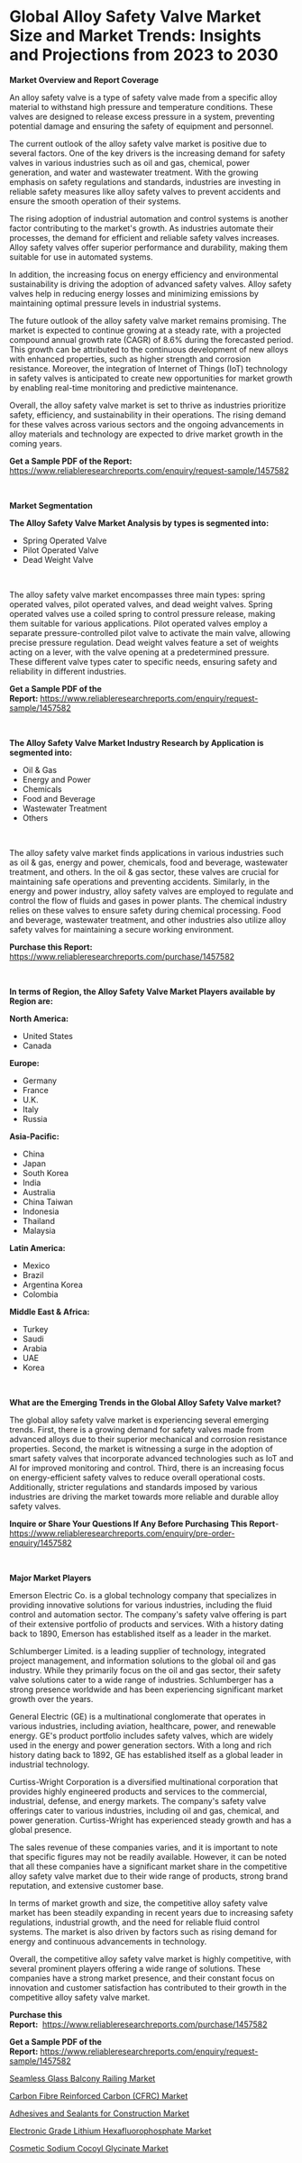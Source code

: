 <p><h1>Global Alloy Safety Valve Market Size and Market Trends: Insights and Projections from 2023 to 2030</h1></p><p><strong>Market Overview and Report Coverage</strong></p>
<p><p>An alloy safety valve is a type of safety valve made from a specific alloy material to withstand high pressure and temperature conditions. These valves are designed to release excess pressure in a system, preventing potential damage and ensuring the safety of equipment and personnel.</p><p>The current outlook of the alloy safety valve market is positive due to several factors. One of the key drivers is the increasing demand for safety valves in various industries such as oil and gas, chemical, power generation, and water and wastewater treatment. With the growing emphasis on safety regulations and standards, industries are investing in reliable safety measures like alloy safety valves to prevent accidents and ensure the smooth operation of their systems.</p><p>The rising adoption of industrial automation and control systems is another factor contributing to the market's growth. As industries automate their processes, the demand for efficient and reliable safety valves increases. Alloy safety valves offer superior performance and durability, making them suitable for use in automated systems.</p><p>In addition, the increasing focus on energy efficiency and environmental sustainability is driving the adoption of advanced safety valves. Alloy safety valves help in reducing energy losses and minimizing emissions by maintaining optimal pressure levels in industrial systems.</p><p>The future outlook of the alloy safety valve market remains promising. The market is expected to continue growing at a steady rate, with a projected compound annual growth rate (CAGR) of 8.6% during the forecasted period. This growth can be attributed to the continuous development of new alloys with enhanced properties, such as higher strength and corrosion resistance. Moreover, the integration of Internet of Things (IoT) technology in safety valves is anticipated to create new opportunities for market growth by enabling real-time monitoring and predictive maintenance.</p><p>Overall, the alloy safety valve market is set to thrive as industries prioritize safety, efficiency, and sustainability in their operations. The rising demand for these valves across various sectors and the ongoing advancements in alloy materials and technology are expected to drive market growth in the coming years.</p></p>
<p><strong>Get a Sample PDF of the Report:</strong> <a href="https://www.reliableresearchreports.com/enquiry/request-sample/1457582">https://www.reliableresearchreports.com/enquiry/request-sample/1457582</a></p>
<p>&nbsp;</p>
<p><strong>Market Segmentation</strong></p>
<p><strong>The Alloy Safety Valve Market Analysis by types is segmented into:</strong></p>
<p><ul><li>Spring Operated Valve</li><li>Pilot Operated Valve</li><li>Dead Weight Valve</li></ul></p>
<p>&nbsp;</p>
<p><p>The alloy safety valve market encompasses three main types: spring operated valves, pilot operated valves, and dead weight valves. Spring operated valves use a coiled spring to control pressure release, making them suitable for various applications. Pilot operated valves employ a separate pressure-controlled pilot valve to activate the main valve, allowing precise pressure regulation. Dead weight valves feature a set of weights acting on a lever, with the valve opening at a predetermined pressure. These different valve types cater to specific needs, ensuring safety and reliability in different industries.</p></p>
<p><strong>Get a Sample PDF of the Report:</strong>&nbsp;<a href="https://www.reliableresearchreports.com/enquiry/request-sample/1457582">https://www.reliableresearchreports.com/enquiry/request-sample/1457582</a></p>
<p>&nbsp;</p>
<p><strong>The Alloy Safety Valve Market Industry Research by Application is segmented into:</strong></p>
<p><ul><li>Oil & Gas</li><li>Energy and Power</li><li>Chemicals</li><li>Food and Beverage</li><li>Wastewater Treatment</li><li>Others</li></ul></p>
<p>&nbsp;</p>
<p><p>The alloy safety valve market finds applications in various industries such as oil & gas, energy and power, chemicals, food and beverage, wastewater treatment, and others. In the oil & gas sector, these valves are crucial for maintaining safe operations and preventing accidents. Similarly, in the energy and power industry, alloy safety valves are employed to regulate and control the flow of fluids and gases in power plants. The chemical industry relies on these valves to ensure safety during chemical processing. Food and beverage, wastewater treatment, and other industries also utilize alloy safety valves for maintaining a secure working environment.</p></p>
<p><strong>Purchase this Report:</strong>&nbsp; <a href="https://www.reliableresearchreports.com/purchase/1457582">https://www.reliableresearchreports.com/purchase/1457582</a></p>
<p>&nbsp;</p>
<p><strong>In terms of Region, the Alloy Safety Valve Market Players available by Region are:</strong></p>
<p>
    <p> <strong> North America: </strong>
        <ul>
            <li>United States</li>
            <li>Canada</li>
        </ul>
        </p> 
    <p> <strong> Europe: </strong>
        <ul>
            <li>Germany</li>
            <li>France</li>
            <li>U.K.</li>
            <li>Italy</li>
            <li>Russia</li>
        </ul>
        </p> 
    <p> <strong> Asia-Pacific: </strong>
        <ul>
            <li>China</li>
            <li>Japan</li>
            <li>South Korea</li>
            <li>India</li>
            <li>Australia</li>
            <li>China Taiwan</li>
            <li>Indonesia</li>
            <li>Thailand</li>
            <li>Malaysia</li>
        </ul>
        </p> 
    <p> <strong> Latin America: </strong>
        <ul>
            <li>Mexico</li>
            <li>Brazil</li>
            <li>Argentina Korea</li>
            <li>Colombia</li>
        </ul>
        </p> 
    <p> <strong> Middle East & Africa: </strong>
        <ul>
            <li>Turkey</li>
            <li>Saudi</li>
            <li>Arabia</li>
            <li>UAE</li>
            <li>Korea</li>
        </ul>
    </p>
    </p>
<p>&nbsp;</p>
<p><strong>What are the Emerging Trends in the Global Alloy Safety Valve market?</strong></p>
<p><p>The global alloy safety valve market is experiencing several emerging trends. First, there is a growing demand for safety valves made from advanced alloys due to their superior mechanical and corrosion resistance properties. Second, the market is witnessing a surge in the adoption of smart safety valves that incorporate advanced technologies such as IoT and AI for improved monitoring and control. Third, there is an increasing focus on energy-efficient safety valves to reduce overall operational costs. Additionally, stricter regulations and standards imposed by various industries are driving the market towards more reliable and durable alloy safety valves.</p></p>
<p><strong>Inquire or Share Your Questions If Any Before Purchasing This Report</strong>- <a href="https://www.reliableresearchreports.com/enquiry/pre-order-enquiry/1457582">https://www.reliableresearchreports.com/enquiry/pre-order-enquiry/1457582</a></p>
<p>&nbsp;</p>
<p><strong>Major Market Players</strong></p>
<p><p>Emerson Electric Co. is a global technology company that specializes in providing innovative solutions for various industries, including the fluid control and automation sector. The company's safety valve offering is part of their extensive portfolio of products and services. With a history dating back to 1890, Emerson has established itself as a leader in the market.</p><p>Schlumberger Limited. is a leading supplier of technology, integrated project management, and information solutions to the global oil and gas industry. While they primarily focus on the oil and gas sector, their safety valve solutions cater to a wide range of industries. Schlumberger has a strong presence worldwide and has been experiencing significant market growth over the years.</p><p>General Electric (GE) is a multinational conglomerate that operates in various industries, including aviation, healthcare, power, and renewable energy. GE's product portfolio includes safety valves, which are widely used in the energy and power generation sectors. With a long and rich history dating back to 1892, GE has established itself as a global leader in industrial technology.</p><p>Curtiss-Wright Corporation is a diversified multinational corporation that provides highly engineered products and services to the commercial, industrial, defense, and energy markets. The company's safety valve offerings cater to various industries, including oil and gas, chemical, and power generation. Curtiss-Wright has experienced steady growth and has a global presence.</p><p>The sales revenue of these companies varies, and it is important to note that specific figures may not be readily available. However, it can be noted that all these companies have a significant market share in the competitive alloy safety valve market due to their wide range of products, strong brand reputation, and extensive customer base.</p><p>In terms of market growth and size, the competitive alloy safety valve market has been steadily expanding in recent years due to increasing safety regulations, industrial growth, and the need for reliable fluid control systems. The market is also driven by factors such as rising demand for energy and continuous advancements in technology.</p><p>Overall, the competitive alloy safety valve market is highly competitive, with several prominent players offering a wide range of solutions. These companies have a strong market presence, and their constant focus on innovation and customer satisfaction has contributed to their growth in the competitive alloy safety valve market.</p></p>
<p><strong>Purchase this Report:</strong>&nbsp;&nbsp;<a href="https://www.reliableresearchreports.com/purchase/1457582">https://www.reliableresearchreports.com/purchase/1457582</a></p>
<p></p>
<p><strong>Get a Sample PDF of the Report:</strong>&nbsp;<a href="https://www.reliableresearchreports.com/enquiry/request-sample/1457582">https://www.reliableresearchreports.com/enquiry/request-sample/1457582</a></p>
<p><p><a href="https://medium.com/@santosh99915121/seamless-glass-balcony-railing-market-outlook-industry-overview-and-forecast-2023-to-2030-1175067e6f16">Seamless Glass Balcony Railing Market</a></p><p><a href="https://medium.com/@shiv151299/carbon-fibre-reinforced-carbon-cfrc-market-the-key-to-successful-business-strategy-forecast-till-f61c1cdbc212">Carbon Fibre Reinforced Carbon (CFRC) Market</a></p><p><a href="https://medium.com/@yashreports27/adhesives-and-sealants-for-construction-market-size-reveals-the-best-marketing-channels-in-global-9ae8db8cca14">Adhesives and Sealants for Construction Market</a></p><p><a href="https://medium.com/@shubham99912151/electronic-grade-lithium-hexafluorophosphate-market-exploring-market-share-market-trends-and-50259a4287fe">Electronic Grade Lithium Hexafluorophosphate Market</a></p><p><a href="https://medium.com/@primeyash92/cosmetic-sodium-cocoyl-glycinate-market-analysis-and-sze-forecasted-for-period-from-2023-to-2030-dff16cde202f">Cosmetic Sodium Cocoyl Glycinate Market</a></p></p>